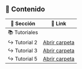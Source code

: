 ## 📘  Contenido 



| 📂 Sección           | 📎 Link |
|----------------------|--------|
| 📚 Tutoriales         |        |
| ↪️ Tutorial 2         | [Abrir carpeta](https://drive.google.com/drive/folders/10cdicS0r8XXkY5w9uHx2fnu35HIYIMRV?usp=drive_link) |
| ↪️ Tutorial 3         | [Abrir carpeta](https://drive.google.com/drive/folders/1MHnSEnT5RBK5a4X5L20RNlsH85UtdwaI?usp=sharing) |
| ↪️ Tutorial 5         | [Abrir carpeta](https://drive.google.com/drive/folders/17W6OOQULRrqwAT3FrOEtcT53BwsxFGzU?usp=drive_link) |







      

